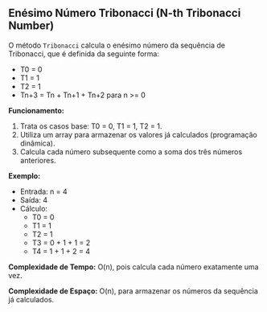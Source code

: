 ## Enésimo Número Tribonacci (N-th Tribonacci Number)

O método `Tribonacci` calcula o enésimo número da sequência de Tribonacci, que é definida da seguinte forma:

- T0 = 0
- T1 = 1
- T2 = 1
- Tn+3 = Tn + Tn+1 + Tn+2 para n >= 0

**Funcionamento:**

1. Trata os casos base: T0 = 0, T1 = 1, T2 = 1.
2. Utiliza um array para armazenar os valores já calculados (programação dinâmica).
3. Calcula cada número subsequente como a soma dos três números anteriores.

**Exemplo:**

- Entrada: n = 4
- Saída: 4
- Cálculo:
  - T0 = 0
  - T1 = 1
  - T2 = 1
  - T3 = 0 + 1 + 1 = 2
  - T4 = 1 + 1 + 2 = 4

**Complexidade de Tempo:** O(n), pois calcula cada número exatamente uma vez.

**Complexidade de Espaço:** O(n), para armazenar os números da sequência já calculados.

